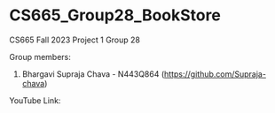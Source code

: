 # CS665_Group28_BookStore
CS665 Fall 2023 Project 1 Group 28

Group members:

1) Bhargavi Supraja Chava - N443Q864 (https://github.com/Supraja-chava)

YouTube Link:
